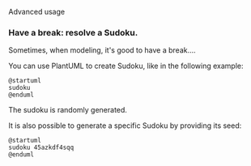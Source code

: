 
Advanced usage
### Have a break: resolve a Sudoku.

Sometimes, when modeling, it's good to have a break....

You can use PlantUML to create Sudoku, like in the following example:

```plantuml {hide=false}
@startuml
sudoku
@enduml
```
The sudoku is randomly generated.

It is also possible to generate a specific Sudoku by providing its seed:

```plantuml
@startuml
sudoku 45azkdf4sqq
@enduml
```

